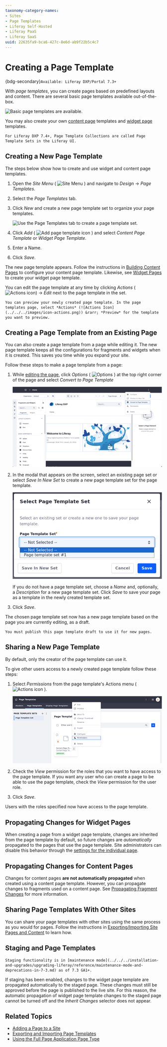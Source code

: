 ```yaml
---
taxonomy-category-names:
- Sites
- Page Templates
- Liferay Self-Hosted
- Liferay PaaS
- Liferay SaaS
uuid: 22635fa9-bca6-427c-8e6d-ab9f22b5c4c7
---
```

# Creating a Page Template

{bdg-secondary}`Available: Liferay DXP/Portal 7.3+`

With *page templates*, you can create pages based on predefined layouts and content. There are several basic page templates available out-of-the-box.

![Basic page templates are available.](./creating-a-page-template/images/01.png)

You may also create your own [content page](../using-content-pages.md) templates and [widget page](../understanding-pages/understanding-pages.md#widget-pages) templates.

```{note}
For Liferay DXP 7.4+, Page Template Collections are called Page Template Sets in the Liferay UI.
```

## Creating a New Page Template

The steps below show how to create and use widget and content page templates.

1. Open the *Site Menu* ( ![Site Menu](../../../images/icon-product-menu.png) ) and  navigate to *Design* &rarr; *Page Templates*.

1. Select the *Page Templates* tab.

1. Click *New* and create a new page template set to organize your page templates.

   ![Use the Page Templates tab to create a page template set.](./creating-a-page-template/images/02.png)

1. Click *Add* ( ![Add page template icon](../../../images/icon-add.png) ) and select *Content Page Template* or *Widget Page Template*.

1. Enter a Name.

1. Click *Save*.

The new page template appears. Follow the instructions in [Building Content Pages](../using-content-pages/adding-elements-to-content-pages.md) to configure your content page template. Likewise, see [Widget Pages](../understanding-pages/understanding-pages.md#widget-pages) to create your widget page template.

You can edit the page template at any time by clicking *Actions* (![Actions icon](../../../images/icon-actions.png)) &rarr; *Edit* next to the page template in the set. 

```{tip}
You can preview your newly created page template. In the page templates page, select *Actions* (![Actions Icon](../../../images/icon-actions.png)) &rarr; *Preview* for the template you want to preview.
```

## Creating a Page Template from an Existing Page

You can also create a page template from a page while editing it. The new page template keeps all the configurations for fragments and widgets when it is created. This saves you time while you expand your site.

Follow these steps to make a page template from a page:

1. While [editing the page](../using-content-pages/adding-elements-to-content-pages.md), click *Options* ( ![Options](../../../images/icon-options.png) ) at the top right corner of the page and select *Convert to Page Template*

   ![Click convert to page template in the options menu to turn the page you are editing into a new page template.](./creating-a-page-template/images/03.png)

1. In the modal that appears on the screen, select an existing page set or select *Save In New Set* to create a new page template set for the page template.

   ![Here, you can set the basic information for your new page template.](./creating-a-page-template/images/04.png)

   If you do not have a page template set, choose a *Name* and, optionally, a *Description* for a new page template set. Click *Save* to save your page as a template in the newly created template set.

1. Click *Save*.

The chosen page template set now has a new page template based on the page you are currently editing, as a draft.

```{important}
You must publish this page template draft to use it for new pages.
```

## Sharing a New Page Template

By default, only the creator of the page template can use it.

To give other users access to a newly created page template follow these steps:

1. Select *Permissions* from the page template's Actions menu ( ![Actions icon](../../../images/icon-actions.png) ).

   ![Allow other users to access newly created page templates while configuring permissions.](./creating-a-page-template/images/05.png)

1. Check the *View* permission for the roles that you want to have access to the page template. If you want any user who can create a page to be able to use the page template, check the *View* permission for the user role.

1. Click *Save*.

Users with the roles specified now have access to the page template.

## Propagating Changes for Widget Pages

When creating a page from a widget page template, changes are inherited from the page template by default, so future changes are *automatically* propagated to the pages that use the page template. Site administrators can disable this behavior through the [settings for the individual page](../page-settings/configuring-individual-pages.md#general).

## Propagating Changes for Content Pages

Changes for content pages **are not automatically propagated** when created using a content page template. However, you can propagate changes to fragments used on a content page. See [Propagating Fragment Changes](../page-fragments-and-widgets/using-fragments/propagating-fragment-changes.md) for more information.

## Sharing Page Templates With Other Sites

You can share your page templates with other sites using the same process as you would for pages. Follow the instructions in [Exporting/Importing Site Pages and Content](../../sites/exporting-importing-site-pages-and-content.md) to learn how.

## Staging and Page Templates

```{important}
Staging functionality is in [maintenance mode](../../../installation-and-upgrades/upgrading-liferay/reference/maintenance-mode-and-deprecations-in-7-3.md) as of 7.3 GA1+.
```

If staging has been enabled, changes to the widget page template are propagated automatically to the staged page. These changes must still be approved before the page is published to the live site. For this reason, the automatic propagation of widget page template changes to the staged page cannot be turned off and the *Inherit Changes* selector does not appear.

## Related Topics

- [Adding a Page to a Site](./adding-a-page-to-a-site.md)
- [Exporting and Importing Page Templates](./exporting-and-importing-page-templates.md)
- [Using the Full Page Application Page Type](./using-the-full-page-application-page-type.md)
